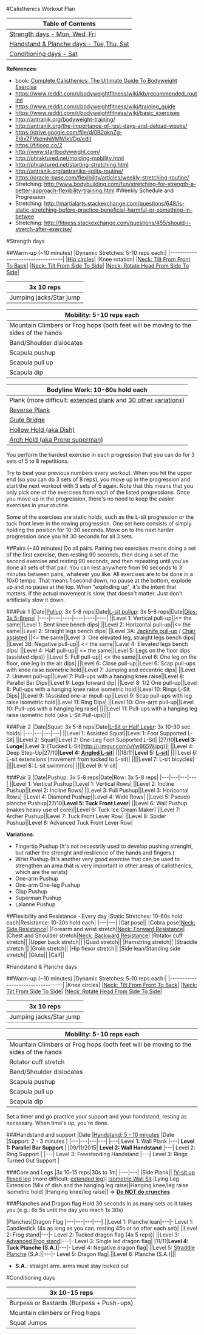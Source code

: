 #Calisthenics Workout Plan

|Table of Contents|
|----|
|[Strength days - Mon, Wed, Fri](https://github.com/renatoac/calisthenics/blob/master/current.md#strength-days)|
|[Handstand & Planche days - Tue,Thu, Sat](https://github.com/renatoac/calisthenics/blob/master/current.md#handstand--planche-days)|
|[Conditioning days - Sat](https://github.com/renatoac/calisthenics/blob/master/current.md#conditioning-days)|

**References**: 
- book: [Complete Calisthenics: The Ultimate Guide To Bodyweight Exercise](http://amzn.to/1NHXeaT)
- https://www.reddit.com/r/bodyweightfitness/wiki/kb/recommended_routine
- https://www.reddit.com/r/bodyweightfitness/wiki/training_guide
- https://www.reddit.com/r/bodyweightfitness/wiki/basic_exercises
- http://antranik.org/bodyweight-training/
- http://antranik.org/the-importance-of-rest-days-and-deload-weeks/
- https://drive.google.com/file/d/0B2oknZg-EI8xZFVkemhWMWlkVDg/edit
- https://fitloop.co/2
- http://www.startbodyweight.com/
- http://phraktured.net/molding-mobility.html
- http://phraktured.net/starting-stretching.html
- http://antranik.org/antraniks-splits-routine/
- https://oracle-base.com/flexibility/articles/weekly-stretching-routine/
- Stretching: http://www.bodybuilding.com/fun/stretching-for-strength-a-better-approach-flexibility-training.html
#Weekly Schedule and Progression
- Stretching: http://martialarts.stackexchange.com/questions/648/is-static-stretching-before-practice-beneficial-harmful-or-something-in-betwee
- Stretching: http://fitness.stackexchange.com/questions/455/should-i-stretch-after-exercise/

#Strength days

##Warm-up (~10 minutes)
|Dynamic Stretches: 5-10 reps each:|
|----------------------------------|
|[Hip circles](http://www.belmarrahealth.com/exercise-for-better-digestion/)|
|Knee rotation|
|[Neck: Tilt From Front To Back](http://www.des.umd.edu/os/erg/neck.html)|
|[Neck: Tilt From Side To Side](http://www.des.umd.edu/os/erg/neck.html)|
|[Neck: Rotate Head From Side To Side](http://www.des.umd.edu/os/erg/neck.html)|

|3x 10 reps|
|----|
|Jumping jacks/Star jump|

|Mobility: 5-10 reps each|
|------------------------|
|Mountain Climbers or Frog hops (both feet will be moving to the sides of the hands|
|Band/Shoulder dislocates|
|Scapula pushup|
|Scapula pull up|
|Scapula dip|

|Bodyline Work: 10-60s hold each|
|-------------------------------|
|Plank (more difficult: [extended plank](http://assets.menshealth.co.uk/main/thumbs/15513/arms-extended-plank618__landscape.jpg) and [30 other variations](http://www.liftingrevolution.com/top-30-thursday-30-plank-exercises-to-shock-your-core-and-body/))|
|[Reverse Plank](http://gethealthyu.com/wp-content/uploads/2014/10/Reverse-Tabletop-Plank_Exercise-3.jpg)|
|[Glute Bridge](http://www.completesportscare.com.au/wp-content/uploads/2015/07/Gluteal-bridge.jpg)|
|[Hollow Hold (aka Dish)](https://i.ytimg.com/vi/LlDNef_Ztsc/maxresdefault.jpg)|
|[Arch Hold (aka Prone superman)](http://www.theboxmag.com/content/content/9446/Tight-Arch-Hold.jpg)|

You perform the hardest exercise in each progression that you can do for 3 sets of 5 to 8 repetitions. 

Try to beat your previous numbers every workout. When you hit the upper end (so you can do 3 sets of 8 reps), you move up in the progression and start the next workout with 3 sets of 5 again. Note that this means that you only pick one of the exercises from each of the listed progressions. Once you move up in the progression, there's no need to keep the easier exercises in your routine.

Some of the exercises are static holds, such as the L-sit progression or the tuck front lever in the rowing progression. One set here consists of simply holding the position for 10-30 seconds. Move on to the next harder progression once you hit 30 seconds for all 3 sets.

##Pairs (~40 minutes)
Do all pairs.
Pairing two exercises means doing a set of the first exercise, then resting 90 seconds, then doing a set of the second exercise and resting 90 seconds, and then repeating until you've done all sets of that pair.
You can rest anywhere from 90 seconds to 3 minutes between pairs, whatever you like.
All exercises are to be done in a 10x0 tempo. That means 1 second down, no pause at the bottom, explode up and no pause at the top. When "exploding up", it's the intent that matters. If the actual movement is slow, that doesn't matter. Just don't artificially slow it down.

###Pair 1
|Date|[Pullup](http://i.imgur.com/qj7xV.jpg): 3x 5-8 reps|Date|[L-sit pullup](http://thepullupsolution.com/blog/the-l-sit-pull-up-10-baby-steps-to-mastery): 3x 5-8 reps|Date|[Dips: 3x 5-8reps](http://www.fitness666.com/2012/06/dip-progression.html)| 
|----|----|----|----|----|----|
||Level 1: Vertical pull-up||<= the same||Level 1: Bent knee bench dips|
||Level 2: Horizontal pull-up||<= the same||Level 2: Straight legs bench dips|
||Level 3A: [Jacknife pull-up](https://www.youtube.com/watch?v=GOeBd9YBx5k) / [Chair assisted](https://www.youtube.com/watch?v=lR55iuAxmsQ) ||<= the same||Level 3: One elevated leg, straight legs bench dips|
||Level 3B: Negative pull-up|| <= the same||Level 4: Elevated legs bench dips|
||Level 4: Half pull-up|| <= the same||Level 5: Legs on the floor dips (assisted dips)|
||Level 5: Full pull-up|| <= the same||Level 6: One leg on the floor, one leg in the air dips|
||Level 6: Close pull-up||Level 6: Scap pull-ups with knee raise isometric hold||Level 7: Jumping and eccentric dips|
||Level 7: Uneven pull-up||Level 7: Pull-ups with a hanging knee raise||Level 8: Parallel Bar Dips||Level 9: Legs forward dip|
||Level 8: 1/2 One pull-up||Level 8: Pull-ups with a hanging knee raise isometric hold||Level 10: Rings L-Sit Dips|
||Level 9: 1Assisted one-ar mpull-up||Level 9: Scap pull-ups with leg raise isometric hold||Level 11: Ring Dips|
||Level 10: One-arm pull-up||Level 10: Pull-ups with a hanging leg raise|
||||Level 11: Pull-ups with a hanging leg raise isometric hold (aka L-Sit Pull-ups)|||

###Pair 2
|Date|Squat: 3x 5-8 reps|Date|[L-Sit or Half Lever](https://www.youtube.com/watch?v=16a529mtX68): 3x 10-30 sec holds|
|---|---|---|---|
||Level 1: Assisted Squat||Level 1: Foot Supported L-Sit|
||Level 2: Squat||Level 2: One-Leg Foot Supported L-Sit|
|27/10|**Level 3: Lunge**||Level 3: [Tucked L-Sit(http://i.imgur.com/uYw865W.jpg)]|
||Level 4: Deep Step-Up|27/10|**Level 4: [Angled L-sit](http://i.imgur.com/FbSUIIE.jpg)**|
|||18/11|**Level 5: [L-sit](http://i.imgur.com/s1Rwuu5.jpg)**|
||||Level 6: L-sit extensions (movement from tucked to L-sit)|
||||Level 7: L-sit bicycles|
||||Level 8: L-sit swimmers|
||||Level 9: V-sit|

###Pair 3
|Date|Pushup: 3x 5-8 reps|Date|Row: 3x 5-8 reps|
|---|---|---|---|
||Level 1: Vertical Pushup||Level 1: Vertical Rows|
||Level 2: Incline Pushup||Level 2: Incline Rows|
||Level 3: Full Pushup||Level 3: Horizontal Rows|
||Level 4: Diamond Pushup||Level 4: Wide Rows|
||Level 5: Pseudo planche Pushup|27/10|**Level 5: Tuck Front Lever**|
||Level 6: Wall Pushup (makes heavy use of core)||Level 6: Tuck Ice Cream Maker|
||Level 7: Archer Pushup||Level 7: Tuck Front Lever Row|
||Level 8: Spider Pushup||Level 8: Advanced Tuck Front Lever Row|

**Variations**:
- Fingertip Pushup (It's not necessrily used to develop pushing strenght, but rather the strenght and resilience of the hands and fingers.)
- Wrist Pushup (It's another very good exercise that can be used to strengthen an area that is very important in other areas of calisthenics, which are the wrists)
- One-arm Pushup
- One-arm One-leg Pushup
- Clap Pushup
- Superman Pushup
- Lalanne Pushup

##Flexibility and Resistance - Every day
|Static Stretches: 10-60s hold each|Resistance: 10-20s hold each|
|---|---|
|Cat pose||
|Cobra pose|[Neck: Side Resistance](http://www.des.umd.edu/os/erg/neck.html)|
|Forearm and wrist stretch|[Neck: Forward Resistance](http://www.des.umd.edu/os/erg/neck.html)|
|Chest and Shoulder stretch|[Neck: Backward Resistance](http://www.des.umd.edu/os/erg/neck.html)|
|Rotator cuff stretch||
|Upper back stretch||
|Quad stretch||
|Hamstring stretch||
|Straddle stretch ||
|Groin stretch||
|Hip flexor stretch||
|Side lean/Standing side stretch||
|Glute||
|Calf||

#Handstand & Planche days

##Warm-up (~10 minutes)
|Dynamic Stretches: 5-10 reps each:|
|----------------------------------|
|Knee circles|
|[Neck: Tilt From Front To Back](http://www.des.umd.edu/os/erg/neck.html)|
|[Neck: Tilt From Side To Side](http://www.des.umd.edu/os/erg/neck.html)|
|[Neck: Rotate Head From Side To Side](http://www.des.umd.edu/os/erg/neck.html)|

|3x 10 reps|
|----|
|Jumping jacks/Star jump|

|Mobility: 5-10 reps each|
|------------------------|
|Mountain Climbers or Frog hops (both feet will be moving to the sides of the hands|
|Rotator cuff stretch|
|Band/Shoulder dislocates|
|Scapula pushup|
|Scapula pull up|
|Scapula dip|

Set a timer and go practice your support and your handstand, resting as necessary.
When time's up, you're done.

###Handstand and support
|Date |[Handstand: 5 - 10 minutes](https://www.reddit.com/r/Fitness/comments/na04x/learning_the_handstand_handstand_press/) |Date |Support: 2 - 3 minutes |
|---|---|---|---|
|---| Level 1: Wall Plank |---| **Level 1: Parallel Bar Support** |
|09/11/2015| **Level 2: Wall Handstand** |---| Level 2: Ring Support |
|---| Level 3: Freestanding Handstand |---| Level 3: Rings Turned Out Support |


###Core and Legs
|3x 10-15 reps|30s to 1m|
|---|---|
|Side Plank||
|[V-sit up flexed leg](http://cdn2.coachmag.co.uk/sites/coachmag/files/styles/mf-scale-342-height/public/images/dir_11/mens_fitness_5848.jpg?itok=YSFE6YtB) (more difficult: [extended leg](http://cdn1.theodysseyonline.com/files/2014/10/07/635482856232055693-120918085_v-up.jpg))| [Isometric Wall Sit](http://www.listaddicts.com/wp-content/uploads/2015/02/Wall-Sit.jpg) 
|Lying Leg Extension (Mix of dish and the hanging leg raise)|Hanging knee/leg raise isometric hold|
|Hanging knee/leg raise||
=> **[Do NOT do crunches](http://www.thankyourbody.com/do-not-do-crunches/)**

###Planches and Dragon flag
Hold 30 seconds in as many sets as it takes you (e.g.: 6x 5s until the day you reach 1x 30s)

|Planches|Dragon Flag
|---|---|---|---|
||Level 1: Planche lean|---|- Level 1: Candlestick (4x as long as you can. resting 45s or so after each set)|
||Level 2: Frog stand|---|- Level 2: Tucked dragon flag (4x 5 reps)|
||Level 3: [Advanced Frog stand](http://www.bodbot.com/Exercises/916/Advanced-Frog-Stand)|---|- Level 3: Single led dragon flag|
|11/11|**Level 4: Tuck Planche (S.A.)**|---|- Level 4: Negative dragon flag|
||Level 5: [Straddle Planche](http://i.imgur.com/84kmrCe.jpg) (S.A.)|---|- Level 5: Dragon flag|
||Level 6: Planche (S.A.)|||

* **S.A.**: straight arm. arms must stay locked out

#Conditioning days

|3x 10-15 reps|
|---|
|Burpess or Bastards (Burpess + Push-ups)|
|Mountain climbers or Frog hops|
|Squat Jumps|
